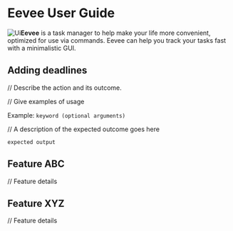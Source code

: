 # Eevee User Guide

![Ui](/Users/nasya/Documents/GitHub/ip/docs/Ui.png)**Eevee** is a task manager to help make your life more convenient, optimized for use via commands. Eevee can help you track your tasks fast with a minimalistic GUI. 

## Adding deadlines

// Describe the action and its outcome.

// Give examples of usage

Example: `keyword (optional arguments)`

// A description of the expected outcome goes here

```
expected output
```

## Feature ABC

// Feature details


## Feature XYZ

// Feature details